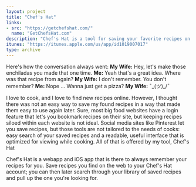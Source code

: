 ```yaml
---
layout: project
title: "Chef's Hat"
links:
- src: "https://getchefshat.com/"
  name: "GetChefsHat.com"
description: "Chef's Hat is a tool for saving your favorite recipes on the web. I love to cook, and I love to find new recipes online. However, I thought there was not an easy way to save my found recipes in a way that made them easy to use again later."
itunes: "https://itunes.apple.com/us/app/id1019007017"
type: archive
---
```


Here's how the conversation always went:
**My Wife:** Hey, let's make those enchiladas you made that one time.
**Me:** Yeah that's a great idea. Where was that recipe from again?
**My Wife:** I don't remember. You don't remember?
**Me:** Nope ... Wanna just get a pizza?
**My Wife:** ¯\_(ツ)_/¯

I love to cook, and I love to find new recipes online. However, I thought there was not an easy way to save my found recipes in a way that made them easy to use again later. Sure, most big food websites have a login feature that let's you bookmark recipes on their site, but keeping recipes siloed within each website is not ideal. Social media sites like Pinterest let you save recipes, but those tools are not tailored to the needs of cooks: easy search of your saved recipes and a readable, useful interface that is optimized for viewing while cooking. All of that is offered by my tool, Chef's Hat

Chef's Hat is a webapp and iOS app that is there to always remember your recipes for you. Save recipes you find on the web to your Chef's Hat account; you can then later search through your library of saved recipes and pull up the one you're looking for.
